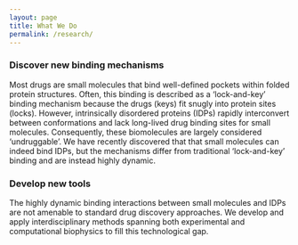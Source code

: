 ```yaml
---
layout: page
title: What We Do
permalink: /research/
---
```


### Discover new binding mechanisms 

Most drugs are small molecules that bind well-defined pockets within folded protein structures. Often, this binding is described as a ‘lock-and-key’ binding mechanism because the drugs (keys) fit snugly into protein sites (locks). However, intrinsically disordered proteins (IDPs) rapidly interconvert between conformations and lack long-lived drug binding sites for small molecules. Consequently, these biomolecules are largely considered ‘undruggable’. We have recently discovered that that small molecules can indeed bind IDPs, but the mechanisms differ from traditional ‘lock-and-key’ binding and are instead highly dynamic. 


### Develop new tools

The highly dynamic binding interactions between small molecules and IDPs are not amenable to standard drug discovery approaches. We develop and apply interdisciplinary methods spanning both experimental and computational biophysics to fill this technological gap. 

